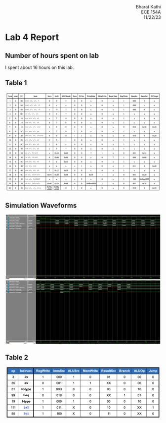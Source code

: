 <div style="text-align:right;">Bharat Kathi</div>
<div style="text-align:right;">ECE 154A</div>
<div style="text-align:right;">11/22/23</div>

# Lab 4 Report

## Number of hours spent on lab

I spent about 16 hours on this lab.

## Table 1

<p align="middle">
  <img src="https://github.com/BK1031/ece154a/blob/main/lab4/1.png?raw=true" width="500" />
</p>

## Simulation Waveforms

<p align="middle">
  <img src="https://github.com/BK1031/ece154a/blob/main/lab4/2.png?raw=true" width="500" />
  <img src="https://github.com/BK1031/ece154a/blob/main/lab4/3.png?raw=true" width="500" />
</p>

## Table 2

<p align="middle">
  <img src="https://github.com/BK1031/ece154a/blob/main/lab4/4.png?raw=true" width="500" />
</p>